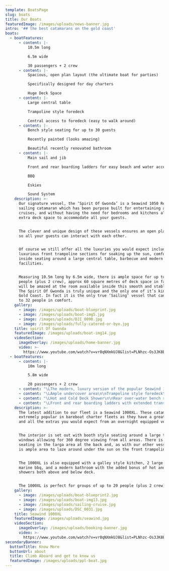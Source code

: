 ```yaml
---
template: BoatsPage
slug: boats
title: Our Boats
featuredImage: /images/uploads/news-banner.jpg
intro: '## the best catamarans on the gold coast'
boats:
  - boatFeatures:
      - content: |-
          10.5m long

          6.5m wide

          30 passengers + 2 crew
      - content: |-
          Spacious, open plan layout (the ultimate boat for parties)

          Specifically designed for day charters

          Huge Deck Space
      - content: |-
          Large central table

          Trampoline style foredeck

          Central access to foredeck (easy to walk around)
      - content: |-
          Bench style seating for up to 30 guests

          Recently painted (looks amazing)

          Beautiful recently renovated bathroom
      - content: |-
          Main sail and jib

          Front and rear boarding ladders for easy beach and water access

          BBQ

          Eskies

          Sound System
    description: >-
      Our signature vessel, the ‘Spirit Of Gwonda’ is a Seawind 1050 Resort
      sailing catamaran which has been purpose built for entertaining and day
      cruises, and without having the need for bedrooms and kitchens allows for
      extra deck space to accommodate all your guests.


      The clever and unique design of these vessels ensures an open plan layout
      so all your guests can interact with each other.


      Of course we still offer all the luxuries you would expect including
      luxurious front trampoline sections for soaking up the sun, comfortable
      inside seating around a large central table, barbecue and modern bathroom
      facilities.


      Measuring 10.5m long by 6.5m wide, there is ample space for up to 30
      people (plus 2 crew), approx 60 square metres of deck space in fact.  You
      will be amazed at the room available inside this smooth and stable boat.
      The Spirit Of Gwonda is truly unique and the only one of it’s kind on the
      Gold Coast. In fact it is the only true ‘Sailing’ vessel that can hold up
      to 32 people in comfort.
    gallery:
      - image: /images/uploads/boat-blueprint.jpg
      - image: /images/uploads/boat-img5.jpg
      - image: /images/uploads/DJI_0098.jpg
      - image: /images/uploads/fully-catered-or-byo.jpg
    title: spirit Of Gwonda
    featuredImage: /images/uploads/boat-img14.jpg
    videoSection:
      imageOverlay: /images/uploads/home-banner.jpg
      video: >-
        https://www.youtube.com/watch?v=vr0qNXmkUJ8&list=PLNhzc-Os3JK8ExayVzzoHVvP2c0-4_oqt
  - boatFeatures:
      - content: |-
          10m long

          5.8m wide

          20 passengers + 2 crew
      - content: "\LThe modern, luxury version of the popular Seawind 1000 (2011 model)\n\nComfortable dining saloon\n\nSide access to foredeck"
      - content: "\LAmple undercover area\n\nTrampoline style foredeck\n\nModern bathroom"
      - content: "\LHot and Cold Deck Shower\n\nRear over-water bench seating\n\nMain sail and jib"
      - content: "\LFront and rear boarding ladders with extended transom for easy beach and water access\n\nBBQ\n\nEskies\n\nSound System\n\nTV available"
    description: >-
      The latest addition to our fleet is a Seawind 1000XL. These catamarans are
      extremely popular in bareboat charter fleets as they have a great layout
      and all the extras you would expect from an overnight equipped vessel.


      The interior is set out with booth style seating around a large table with
      windows allowing for 360 degree viewing from all areas. There is extra
      seating in the targa area at the back and, as with our other vessel, there
      is ample area to laze around under the sun on the front trampoline area.


      The 1000XL is also equipped with a galley style kitchen, 2 large eskies, a
      marine bbq, and a modern bathroom with the added bonus of hot and cold
      showers both above and below deck.


      The 1000XL is perfect for groups of up to 20 people (plus 2 crew).
    gallery:
      - image: /images/uploads/boat-blueprint2.jpg
      - image: /images/uploads/boat-img13.jpg
      - image: /images/uploads/sailing-cruise.jpg
      - image: /images/uploads/DSC_0031.jpg
    title: Seawind 1000XL
    featuredImage: /images/uploads/seawind.jpg
    videoSection:
      imageOverlay: /images/uploads/booking-banner.jpg
      video: >-
        https://www.youtube.com/watch?v=vr0qNXmkUJ8&list=PLNhzc-Os3JK8ExayVzzoHVvP2c0-4_oqt
secondaryBanner:
  buttonTitle: Know More
  buttonUrl: about
  title: Climb Aboard and get to know us
  featuredImage: /images/uploads/ppl-boat.jpg
---
```


